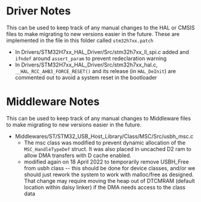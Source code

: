 # Driver Notes

This can be used to keep track of any manual changes to the HAL or CMSIS files to make migrating to new versions easier in the future.
These are implemented in the file in this folder called `stm32h7xx.patch`

* In Drivers/STM32H7xx_HAL_Driver/Src/stm32h7xx_ll_spi.c added and `ifndef` around `assert_param` to prevent redeclaration warning
* In Drivers/STM32H7xx_HAL_Driver/Src/stm32h7xx_hal.c, `__HAL_RCC_AHB3_FORCE_RESET()` and its release (in `HAL_DeInit`) are commented out to avoid a system reset in the bootloader

# Middleware Notes

This can be used to keep track of any manual changes to Middleware files to make migrating to new versions easier in the future.

* Middlewares/ST/STM32_USB_Host_Library/Class/MSC/Src/usbh_msc.c
  * The msc class was modified to prevent dynamic allocation of the `MSC_HandleTypeDef` struct. It was also placed in uncached D2 ram to allow DMA transfers with D cache enabled.
  * modified again on 18 April 2022 to temporarily remove USBH_Free from usbh class -- this should be done for device classes, and/or we should just rework the system to work with malloc/free as designed. That change may require moving the heap out of DTCMRAM (default location within daisy linker) if the DMA needs access to the class data
